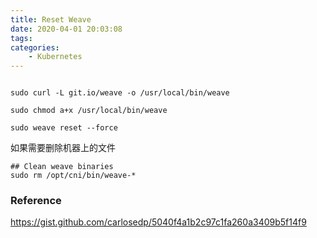 ```yaml
---
title: Reset Weave
date: 2020-04-01 20:03:08
tags:
categories:
	- Kubernetes
---
```




```

sudo curl -L git.io/weave -o /usr/local/bin/weave

sudo chmod a+x /usr/local/bin/weave
 
sudo weave reset --force

```

如果需要删除机器上的文件

```
## Clean weave binaries
sudo rm /opt/cni/bin/weave-*
```






### Reference

https://gist.github.com/carlosedp/5040f4a1b2c97c1fa260a3409b5f14f9